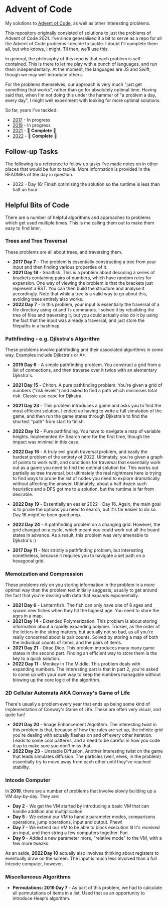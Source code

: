# Advent of Code

My solutions to [Advent of Code](https://adventofcode.com/), as well as other interesting problems.

This repository originally consisted of solutions to just the problems of Advent of Code 2021. I've since generalised it a bit to serve as a repo for all the Advent of Code problems I decide to tackle. I doubt I'll complete them all, but who knows, I might. Til then, we'll use this.

In general, the philosophy of this repo is that each problem is self-contained. This is there to let me play with a bunch of languages, and run them independentally. At the moment, the languages are JS and Swift, though we may well introduce others.

For the problems themselves, our approach is very much "just get something that works", rather than go for absolutely optimal time. Having said that, when I'm not doing this under the hammer of "a problem a day, every day", I might well experiment with looking for more optimal solutions.

So far, years I've tackled:

- [2017](https://adventofcode.com/2017) - In progress
- [2019](https://adventofcode.com/2019) - In progress
- [2021](https://adventofcode.com/2021) - 🎄 **Complete** 🎄
- [2022](https://adventofcode.com/2022) - 🎄 **Complete** 🎄

## Follow-up Tasks

The following is a reference to follow up tasks I've made notes on in other places that would be fun to tackle. More information is provided in the READMEs of the day in question.

- 2022 - Day 16: Finish optimising the solution so the runtime is less than half an hour

## Helpful Bits of Code

There are a number of helpful algorithms and approaches to problems which get used multiple times. This is me calling them out to make them easy to find later.

### Trees and Tree Traversal

These problems are all about trees, and traversing them.

- **2017 Day 7** - The problem is essentially constructing a tree from your input and then finding various properties of it.
- **2021 Day 18** - Snailfish. This is a problem about decoding a series of brackets containing pairs of numbers, which have random rules for expansion. One way of viewing the problem is that the brackets just represent a BST. You can then build the structure and analyse it accordingly. Note that while a tree is a valid way to go about this, avoiding trees entirely also works.
- **2022 Day 7** - In this problem, your input is essentially the traversal of a file directory using `cd` and `ls` commands. I solved it by rebuilding the tree of files and traversing it, but you could actually also do it by using the fact that the input was already a traversal, and just store the filepaths in a hashmap.

### Pathfinding - e.g. Djikstra's Algorithm

These problems involve pathfinding and their associated algorithms in some way. Examples include Djikstra's or A\*.

- **2019 Day 6** - A simple pathfinding problem. You construct a grid from a list of connections, and then traverse over it twice with an elementary Djikstra's.
- **2021 Day 15** - Chiton. A pure pathfinding problem. You're given a grid of numbers ("risk levels") and asked to find a path which minimises total risk. Classic use case for Djikstra.
- **2021 Day 23** - This problem introduces a game and asks you to find the most efficient solution. I ended up having to write a full simulation of the game, and then run the game states through Djikstra's to find the shortest "path" from start to finish.
- **2022 Day 12** - Pure pathfinding. You have to navigate a map of variable heights. Implemented A\* Search here for the first time, though the impact was minimal in this case.
- **2022 Day 16** - A truly evil graph traversal problem, and easily the hardest problem of the entirety of 2022. Ultimately, you're given a graph of points to work with, and conditions for traversal that essentially work out as a game you need to find the optimal solution for. This works out partially as tree traversal, but ultimately the real nightmare here is trying to find ways to prune the list of nodes you need to explore dramatically without affecting the answer. Ultimately, about a half dozen such heuristics and a DFS got me to a solution, but the runtime is far from desirable.
- **2022 Day 19** - Essentially an easier 2022 - Day 16. Again, the main goal is to prune the options you need to search, but it's far easier to do so. Day 16 might've been good prep.
- **2022 Day 24** - A pathfinding problem on a changing grid. However, the grid changed on a cycle, which meant you could work out all the board states in advance. As a result, this problem was very amenable to Djikstra's :)

- **2017 Day 11** - Not strictly a pathfinding problem, but interesting nonetheless, because it requires you to navigate a set path on a hexagonal grid.

### Memoization and Compression

These problems rely on you storing information in the problem in a more optimal way than the problem text initially suggests, usually to get around the fact that you're dealing with data that expands exponentially.

- **2021 Day 6** - Lanternfish. The fish can only have one of 8 ages and spawn new fishes when they hit the highest age. You need to store the ages in a map.
- **2021 Day 14** - Extended Polymerization. This problem is about storing information about a rapidly expanding polymer. Trickier, as the order of the letters in the string matters, but actually not so bad, as all you're really concerned about is pair counts. Solved by storing a map of both the individual counts of items, and the pairs of items.
- **2021 Day 21** - Dirac Dice. This problem introduces many many game states in the second part. Finding an efficient way to store them is the key to a quick solution.
- **2022 Day 11** - Monkey In The Middle. This problem deals with expanding numbers. The interesting part is that in part 2, you're asked to come up with your own way to keep the numbers managable without blowing up the core logic of the algorithm.

### 2D Cellular Automata AKA Conway's Game of Life

There's usually a problem every year that ends up being some kind of implementation of Conway's Game of Life. These are often very visual, and quite fun!

- **2021 Day 20** - Image Enhancement Algotithm. The interesting twist in this problem is that, because of how the rules are set up, the infinite grid you're dealing with actually flashes on and off every other iteration. Leads to some cool patterns, and a need to be careful in how you code it up to make sure you don't miss that.
- **2022 Day 23** - Unstable Diffusion. Another interesting twist on the game that leads simulates diffusion. The particles (well, elves, in the problem) essentially try to move away from each other until they've reached stability.

### Intcode Computer

In **2019**, there are a number of problems that involve slowly building up a VM day-by-day. They are:

- **Day 2** - We get the VM started by introducing a basic VM that can handle addition and multiplication.
- **Day 5** - We extend our VM to handle parameter modes, comparisons operations, jump operations, input and output. Phew!
- **Day 7** - We extend our VM to be able to block execution til it's received an input, and then string a few computers together. Fun.
- **Day 9** - Added a new parameter more, "relative mode" to the VM, with a few more tweaks.

As an aside, **2022 Day 10** actually also involves thinking about registers to eventually draw on the screen. The input is much less involved than a full Intcode computer, however.

### Miscellaneous Algorithms

- **Permutations: 2019 Day 7** - As part of this problem, we had to calculate all permutations of items in a list. Used that as an opportunity to introduce Heap's algorithm.

